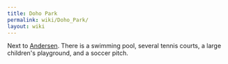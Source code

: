 ```yaml
---
title: Doho Park
permalink: wiki/Doho_Park/
layout: wiki
---
```


Next to [Andersen](/wiki/Andersen "wikilink"). There is a swimming pool,
several tennis courts, a large children's playground, and a soccer
pitch.
